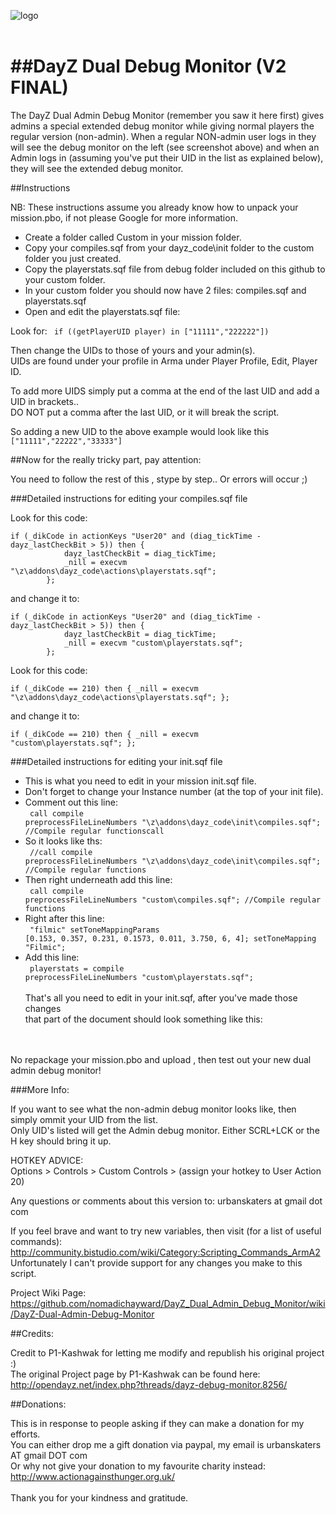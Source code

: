 ![logo](http://i45.tinypic.com/30rp5qx.jpg)<br /><br />



##DayZ Dual Debug Monitor (V2 FINAL)
=============================

The DayZ Dual Admin Debug Monitor (remember you saw it here first) gives admins a special extended debug monitor while 
giving normal players the regular version (non-admin).  When a regular NON-admin user logs in they will see the debug 
monitor on the left (see screenshot above) and when an Admin logs in (assuming you've put their UID in the list as 
explained below), they will see the extended debug monitor.
<br/>

##Instructions

NB: These instructions assume you already know how to unpack your mission.pbo, if not please Google for more information.

* Create a folder called Custom in your mission folder.
* Copy your compiles.sqf from your dayz_code\init folder to the custom folder you just created.
* Copy the playerstats.sqf file from debug folder included on this github to your custom folder.
* In your custom folder you should now have 2 files: compiles.sqf and playerstats.sqf
* Open and edit the playerstats.sqf file:

Look for: <code> if ((getPlayerUID player) in ["11111","222222"]) </code>

Then change the UIDs to those of yours and your admin(s).<br/>
UIDs are found under your profile in Arma under Player Profile, Edit, Player ID.

To add more UIDS simply put a comma at the end of the last UID and add a UID in brackets..<br/>
DO NOT put a comma after the last UID, or it will break the script.

So adding a new UID to the above example would look like this <code> ["11111","22222","33333"] </code>

##Now for the really tricky part, pay attention:

You need to follow the rest of this , stype by step.. Or errors will occur ;)

###Detailed instructions for editing your compiles.sqf file

Look for this code:
<pre><code>if (_dikCode in actionKeys "User20" and (diag_tickTime - dayz_lastCheckBit > 5)) then {
			dayz_lastCheckBit = diag_tickTime;
			_nill = execvm "\z\addons\dayz_code\actions\playerstats.sqf";
		};</code></pre>

and change it to:

<pre><code>if (_dikCode in actionKeys "User20" and (diag_tickTime - dayz_lastCheckBit > 5)) then {
			dayz_lastCheckBit = diag_tickTime;
			_nill = execvm "custom\playerstats.sqf";
		};</code></pre>

Look for this code:

<code>if (_dikCode == 210) then {
				_nill = execvm "\z\addons\dayz_code\actions\playerstats.sqf";
		};</code>
		
and change it to:

<code>if (_dikCode == 210) then {
				_nill = execvm "custom\playerstats.sqf";
		};</code>
 
###Detailed instructions for editing your init.sqf file

* This is what you need to edit in your mission init.sqf file.
* Don't forget to change your Instance number (at the top of your init file). 
* Comment out this line:<br/>
<code>  call compile preprocessFileLineNumbers "\z\addons\dayz_code\init\compiles.sqf";				//Compile regular functionscall</code>
* So it looks like ths:<br/>
<code>  //call compile preprocessFileLineNumbers "\z\addons\dayz_code\init\compiles.sqf";  			//Compile regular functions</code>
* Then right underneath add this line:<br/>
<code>  call compile preprocessFileLineNumbers "custom\compiles.sqf";				//Compile regular functions</code>
* Right after this line:<br/>
<code>  "filmic" setToneMappingParams [0.153, 0.357, 0.231, 0.1573, 0.011, 3.750, 6, 4]; setToneMapping "Filmic";</code>
* Add this line:<br/>
<code>  playerstats = compile preprocessFileLineNumbers "custom\playerstats.sqf";</code>
<br/><br/>
That's all you need to edit in your init.sqf, after you've made those changes<br/>that part of the document should look something like this:
<br/>
<br/>
No repackage your mission.pbo and upload , then test out your new dual admin debug monitor! 

###More Info:

If you want to see what the non-admin debug monitor looks like, then simply ommit your UID from the list.  
Only UID's listed will get the Admin debug monitor. Either SCRL+LCK or the H key should bring it up. 

HOTKEY ADVICE:<br/>
Options > Controls > Custom Controls > (assign your hotkey to User Action 20)

Any questions or comments about this version to: urbanskaters at gmail dot com

If you feel brave and want to try new variables, then visit (for a list of useful commands): 
http://community.bistudio.com/wiki/Category:Scripting_Commands_ArmA2 <br/>
Unfortunately I can't provide support for any changes you make to this script.  

Project Wiki Page: https://github.com/nomadichayward/DayZ_Dual_Admin_Debug_Monitor/wiki/DayZ-Dual-Admin-Debug-Monitor

##Credits:

Credit to P1-Kashwak for letting me modify and republish his original project :)<br/>
The original Project page by P1-Kashwak can be found here: <br/>
http://opendayz.net/index.php?threads/dayz-debug-monitor.8256/

##Donations:

This is in response to people asking if they can make a donation for my efforts.<br/>
You can either drop me a gift donation via paypal, my email is urbanskaters AT gmail DOT com<br/>
Or why not give your donation to my favourite charity instead: http://www.actionagainsthunger.org.uk/<br/><br/>
Thank you for your kindness and gratitude.   
